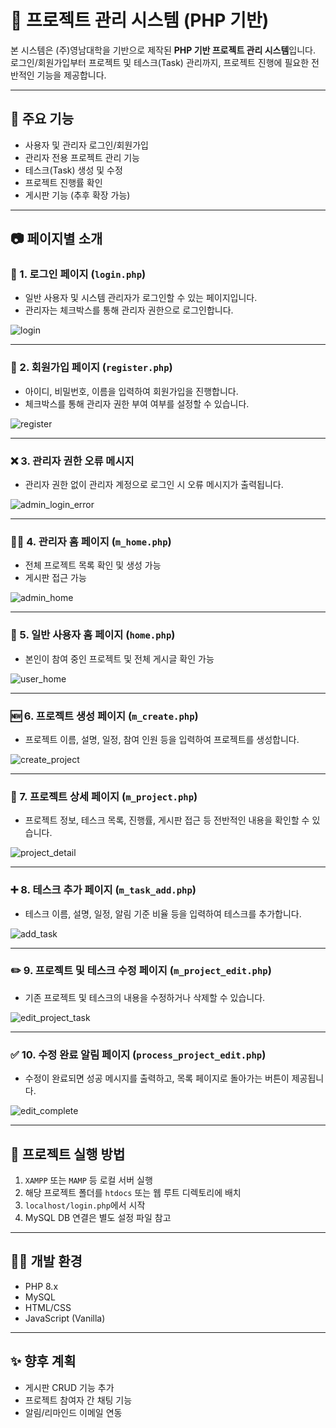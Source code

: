 # 🎯 프로젝트 관리 시스템 (PHP 기반)

본 시스템은 (주)영남대학을 기반으로 제작된 **PHP 기반 프로젝트 관리 시스템**입니다.  
로그인/회원가입부터 프로젝트 및 테스크(Task) 관리까지, 프로젝트 진행에 필요한 전반적인 기능을 제공합니다.

---

## 📌 주요 기능
- 사용자 및 관리자 로그인/회원가입
- 관리자 전용 프로젝트 관리 기능
- 테스크(Task) 생성 및 수정
- 프로젝트 진행률 확인
- 게시판 기능 (추후 확장 가능)

---

## 📷 페이지별 소개

### 🔐 1. 로그인 페이지 (`login.php`)
- 일반 사용자 및 시스템 관리자가 로그인할 수 있는 페이지입니다.
- 관리자는 체크박스를 통해 관리자 권한으로 로그인합니다.

![login](./img/img1.png)

---

### 🧾 2. 회원가입 페이지 (`register.php`)
- 아이디, 비밀번호, 이름을 입력하여 회원가입을 진행합니다.
- 체크박스를 통해 관리자 권한 부여 여부를 설정할 수 있습니다.

![register](./img/img2.png)

---

### ❌ 3. 관리자 권한 오류 메시지
- 관리자 권한 없이 관리자 계정으로 로그인 시 오류 메시지가 출력됩니다.

![admin_login_error](./img/img3.png)

---

### 🧑‍💼 4. 관리자 홈 페이지 (`m_home.php`)
- 전체 프로젝트 목록 확인 및 생성 가능
- 게시판 접근 가능

![admin_home](./img/img4.png)

---

### 👤 5. 일반 사용자 홈 페이지 (`home.php`)
- 본인이 참여 중인 프로젝트 및 전체 게시글 확인 가능

![user_home](./img/img5.png)

---

### 🆕 6. 프로젝트 생성 페이지 (`m_create.php`)
- 프로젝트 이름, 설명, 일정, 참여 인원 등을 입력하여 프로젝트를 생성합니다.

![create_project](./img/img6.png)

---

### 📄 7. 프로젝트 상세 페이지 (`m_project.php`)
- 프로젝트 정보, 테스크 목록, 진행률, 게시판 접근 등 전반적인 내용을 확인할 수 있습니다.

![project_detail](./img/img7.png)

---

### ➕ 8. 테스크 추가 페이지 (`m_task_add.php`)
- 테스크 이름, 설명, 일정, 알림 기준 비율 등을 입력하여 테스크를 추가합니다.

![add_task](./img/img8.png)

---

### ✏️ 9. 프로젝트 및 테스크 수정 페이지 (`m_project_edit.php`)
- 기존 프로젝트 및 테스크의 내용을 수정하거나 삭제할 수 있습니다.

![edit_project_task](./img/img9.png)

---

### ✅ 10. 수정 완료 알림 페이지 (`process_project_edit.php`)
- 수정이 완료되면 성공 메시지를 출력하고, 목록 페이지로 돌아가는 버튼이 제공됩니다.

![edit_complete](./img/img10.png)

---

## 📂 프로젝트 실행 방법
1. `XAMPP` 또는 `MAMP` 등 로컬 서버 실행
2. 해당 프로젝트 폴더를 `htdocs` 또는 웹 루트 디렉토리에 배치
3. `localhost/login.php`에서 시작
4. MySQL DB 연결은 별도 설정 파일 참고

---

## 👨‍💻 개발 환경
- PHP 8.x
- MySQL
- HTML/CSS
- JavaScript (Vanilla)

---

## ✨ 향후 계획
- 게시판 CRUD 기능 추가
- 프로젝트 참여자 간 채팅 기능
- 알림/리마인드 이메일 연동
